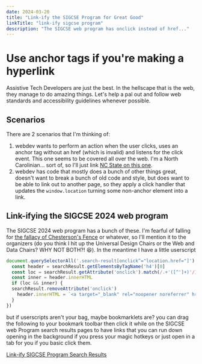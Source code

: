 ```yaml
---
date: 2024-03-20
title: "Link-ify the SIGCSE Program for Great Good"
linkTitle: "link-ify sigcse program"
description: "The SIGCSE web program has onclick instead of href..."
---
```


# Use anchor tags if you're making a hyperlink

Assistive Tech Developers are just the best.
In the hellscape that is the web, they manage to do amazing things.
Let's help a pal out and follow web standards and accessibility guidelines whenever possible.

## Scenarios

There are 2 scenarios that I'm thinking of:
1. webdev wants to perform an action when the user clicks, uses an anchor tag without an href (which is invalid) and listens for the click event. This one seems to be covered all over the web. I'm a North Carolinian... sort of, so I'll just link [NC State on this one](https://accessibility.oit.ncsu.edu/it-accessibility-at-nc-state/developers/accessibility-handbook/mouse-and-keyboard-events/links/link-behavior/).
1. webdev has code that mostly does a bunch of other things great, doesn't want to break a bunch of old code and style, but does want to be able to link out to another page, so they apply a click handler that updates the `window.location` turning some non-anchor element into a link.

## Link-ifying the SIGCSE 2024 web program

The SIGCSE 2024 web program has a bunch of these. I'm fearful of falling for [the fallacy of Chesterson's Fence](https://en.wiktionary.org/wiki/Chesterton%27s_fence) or whatever, so I'll mention it to the organizers (do you think I hit up the Universal Design Chairs or the Web and Data Chairs? WHY NOT BOTH?! 😆). In the meantime I have a little userscript

```javascript
document.querySelectorAll('.search-result[onclick^="location.href="]').forEach((searchResult) => {
  const header = searchResult.getElementsByTagName('h4')[0]
  const loc = searchResult.getAttribute('onclick').match(/.+'([^']+)'/)[1]
  const inner = header.innerHTML
  if (loc && inner) {
  searchResult.removeAttribute('onclick')
    header.innerHTML = `<a target="_blank" rel="noopener noreferrer" href="${loc}">${inner} <i class="glyphicon glyphicon-new-window"></i></a>`
  }
})
```

but if userscripts aren't your bag, maybe bookmarklets are? you can drag the following to your bookmark toolbar then click it while on the SIGCSE web Program search results pages to have links that you can run down opening in the background if you press your magic hotkeys or just open in a tab for you if you basic click them.

<a href="javascript:document.querySelectorAll('.search-result[onclick^=\'location.href=\']').forEach((searchResult) => {const header = searchResult.getElementsByTagName('h4')[0];const loc = searchResult.getAttribute('onclick').match(/.+'([^']+)'/)[1];const inner = header.innerHTML;if (loc && inner) {searchResult.removeAttribute('onclick');header.innerHTML = `<a target='_blank' rel='noopener noreferrer' href='${loc}'>${inner} <i class='glyphicon glyphicon-new-window'></i></a>`;}})">Link-ify SIGCSE Program Search Results</a>